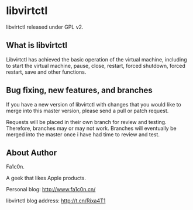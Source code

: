 libvirtctl
========

libvirtctl released under GPL v2.

What is libvirtctl
--------------------------------------

Libvirtctl has achieved the basic operation of the virtual machine, including to start the virtual machine, pause, close, restart, forced shutdown, forced restart, save and other functions.


Bug fixing, new features, and branches
--------------------------------------

If you have a new version of libvirtctl with changes that you would like to merge into this master version, please send a pull or patch request.

Requests will be placed in their own branch for review and testing. Therefore, branches may or may not work. Branches will eventually be merged into the master once i have had time to review and test.

About Author
---------------------------------------
Fa1c0n.

A geek that likes Apple products.

Personal blog: http://www.fa1c0n.cn/

libvirtctl blog address: http://t.cn/Rixa4T1




